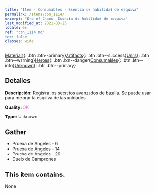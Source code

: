```yaml
---
title: "Item - Consumables - Esencia de habilidad de esquiva"
permalink: /Items/con_1114/
excerpt: "Era of Chaos  Esencia de habilidad de esquiva"
last_modified_at: 2021-03-25
locale: es
ref: "con_1114.md"
toc: false
classes: wide
---
```

 [Materials](/es/Items/){: .btn .btn--primary}[Artifacts](/es/Items/Artifacts/){: .btn .btn--success}[Units](/es/Items/Units/){: .btn .btn--warning}[Heroes](/es/Items/Heroes/){: .btn .btn--danger}[Consumables](/es/Items/Consumables/){: .btn .btn--info}[Unknown](/es/Items/Unknown/){: .btn .btn--primary}

## Detalles
 **Descripción:** Registra los secretos avanzados de batalla. Se puede usar para mejorar la esquiva de las unidades.

 **Quality:** <span style="color: #DA70D6">OK</span>

 **Type:** Unknown

## Gather

*    Prueba de Ángeles - 6 
*    Prueba de Ángeles - 14 
*    Prueba de Ángeles - 29 
*    Duelo de Campeones 

## This item contains:

  None

